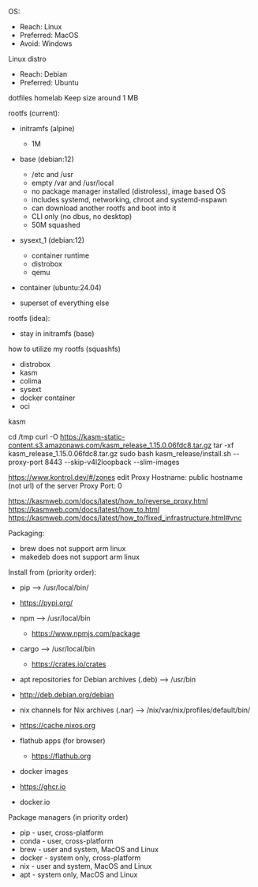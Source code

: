 OS:
 - Reach: Linux
 - Preferred: MacOS
 - Avoid: Windows

Linux distro
 - Reach: Debian
 - Preferred: Ubuntu

dotfiles
homelab
Keep size around 1 MB

rootfs (current):
 - initramfs (alpine)
   - 1M

 - base (debian:12)
   - /etc and /usr
   - empty /var and /usr/local
   - no package manager installed (distroless), image based OS
   - includes systemd, networking, chroot and systemd-nspawn
   - can download another rootfs and boot into it
   - CLI only (no dbus, no desktop)
   - 50M squashed

 - sysext_1 (debian:12)
   - container runtime
   - distrobox
   - qemu

 - container (ubuntu:24.04)
  - superset of everything else

rootfs (idea):
 - stay in initramfs (base)

how to utilize my rootfs (squashfs)
 - distrobox
 - kasm
 - colima
 - sysext
 - docker container
 - oci

kasm

cd /tmp
curl -O https://kasm-static-content.s3.amazonaws.com/kasm_release_1.15.0.06fdc8.tar.gz
tar -xf kasm_release_1.15.0.06fdc8.tar.gz
sudo bash kasm_release/install.sh --proxy-port 8443 --skip-v4l2loopback --slim-images

https://www.kontrol.dev/#/zones
edit
Proxy Hostname: public hostname (not url) of the server
Proxy Port: 0

https://kasmweb.com/docs/latest/how_to/reverse_proxy.html
https://kasmweb.com/docs/latest/how_to.html
https://kasmweb.com/docs/latest/how_to/fixed_infrastructure.html#vnc

Packaging:
 - brew does not support arm linux
 - makedeb does not support arm linux

Install from (priority order):
 - pip --> /usr/local/bin/
  - https://pypi.org/

 - npm --> /usr/local/bin
   - https://www.npmjs.com/package

 - cargo --> /usr/local/bin
   - https://crates.io/crates

 - apt repositories for Debian archives (.deb) --> /usr/bin
  - http://deb.debian.org/debian

 - nix channels for Nix archives (.nar) --> /nix/var/nix/profiles/default/bin/
  - https://cache.nixos.org

 - flathub apps (for browser)
   - https://flathub.org

 - docker images
  - https://ghcr.io
  - docker.io

Package managers (in priority order)
 - pip - user, cross-platform
 - conda - user, cross-platform
 - brew - user and system, MacOS and Linux
 - docker - system only, cross-platform
 - nix - user and system, MacOS and Linux
 - apt - system only, MacOS and Linux
